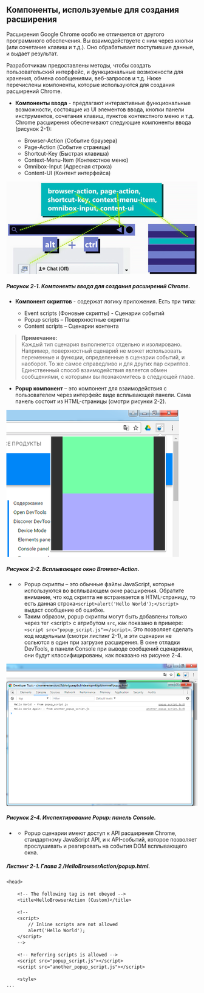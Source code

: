 ## Компоненты, используемые для создания расширения

Расширения Google Chrome особо не отличается от другого программного обеспечения. Вы взаимодействуете с ним через кнопки \(или сочетание клавиш и т.д.\). Оно обрабатывает поступившие данные, и выдает результат.

Разработчикам предоставлены методы, чтобы создать пользовательский интерфейс, и функциональные возможности для хранения, обмена сообщениями, веб-запросов и т.д. Ниже перечислены компоненты, которые используются для создания расширений Chrome.

* **Компоненты ввода** - предлагают интерактивные функциональные возможности, состоящие из UI элементов ввода, кнопки панели инструментов, сочетания клавиш, пунктов контекстного меню и т.д. Chrome расширения обеспечивают следующие компоненты ввода \(рисунок 2-1\):

  * Browser-Action \(Событие браузера\)
  * Page-Action \(Событие страницы\)
  * Shortcut-Key \(Быстрая клавиша\)
  * Context-Menu-Item \(Контекстное меню\)
  * Omnibox-Input \(Адресная строка\)
  * Content-UI \(Контент интерфейса\)

![Рисунок 2-1. Компоненты ввода для создания расширений Chrome](/assets/figure-2-1.png)

##### Рисунок 2-1. _Компоненты ввода для создания расширений Chrome._

* **Компонент скриптов** - содержат логику приложения. Есть три типа:

  * Event scripts \(Фоновые скрипты\) - Сценарии событий
  * Popup scripts – Поверхностные скрипты
  * Content scripts – Сценарии контента

> **Примечание:**  
> Каждый тип сценария выполняется отдельно и изолировано. Например, поверхностный сценарий не может использовать переменные и функции, определенные в сценарии событий, и наоборот. То же самое справедливо и для других пар скриптов. Единственный способ взаимодействия является обмен сообщениями, с которыми вы познакомитесь в следующей главе.

* **Popup компонент** – это компонент для взаимодействия с пользователем через интерфейс виде всплывающей панели. Сама панель состоит из HTML-страницы \(смотри рисунки 2-2\).

![Рисунок 2-2. Всплывающее окно Browser-Action](/assets/figure-2-2.png)

##### Рисунок 2-2. _Всплывающее окно Browser-Action._

* * Popup скрипты – это обычные файлы JavaScript, которые используются во всплывающем окне расширения. Обратите внимание, что код скрипта не встраивается в HTML-страницу, то есть данная строка`<script>alert('Hello World');</script>` выдаст сообщение об ошибке.
  * Таким образом, popup скрипты могут быть добавлены только через тег &lt;script&gt; с атрибутом `src`, как показано в примере: `<script src="popup_script.js"></script>`. Это позволяет сделать код модульным \(смотри листинг 2-1\), и эти сценарии не сольются в один при загрузке расширения. В окне отладки DevTools, в панели Console при выводе сообщений сценариями, они будут классифицированы, как показано на рисунке 2-4.

![Рисунок 2-4. Инспектирование Popup: панель Console](/assets/figure-2-4.png)

##### Рисунок 2-4. _Инспектирование Popup: панель Console._

* * Popup сценарии имеют доступ к API расширения Chrome, стандартному JavaScript API, и к API-событий, которое позволяет прослушивать и реагировать на события DOM всплывающего окна.

##### Листинг 2-1. _Глава 2 /HelloBrowserAction/popup.html._

```
<head>

    <!-- The following tag is not obeyed -->
    <title>HelloBrowserAction (Custom)</title>

    <!--
    <script>
        // Inline scripts are not allowed
        alert('Hello World');
    </script>
    -->

    <!-- Referring scripts is allowed -->
    <script src="popup_script.js"></script>
    <script src="another_popup_script.js"></script>

    <style>
...
```



